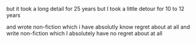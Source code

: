 but it took a long detail for 25 years 
but  I took a little detour for 10 to 12 years

and wrote non-fiction which i have absolutly know regret about at all
and write non-fiction which I absolutely have no regret about at all